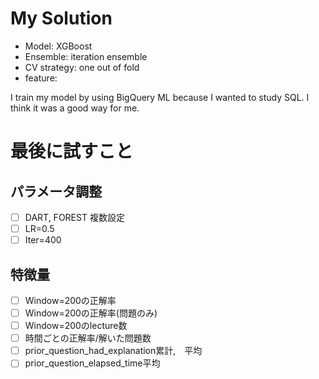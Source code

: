 # My Solution

- Model: XGBoost
- Ensemble: iteration ensemble
- CV strategy: one out of fold
- feature:

I train my model by using BigQuery ML because I wanted to study SQL.
I think it was a good way for me.

# 最後に試すこと
## パラメータ調整
- [ ] DART, FOREST 複数設定
- [ ] LR=0.5
- [ ] Iter=400

## 特徴量
- [ ] Window=200の正解率
- [ ] Window=200の正解率(問題のみ)
- [ ] Window=200のlecture数
- [ ] 時間ごとの正解率/解いた問題数
- [ ] prior_question_had_explanation累計,　平均
- [ ] prior_question_elapsed_time平均
